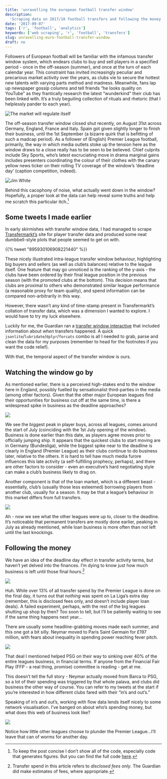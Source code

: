 ```yaml
---
title: 'unravelling the european football transfer window'
description:
  'Scraping data on 2017/18 football transfers and following the money trails.'
date: '2017-09-07'
tags: ['r', 'football', 'analytics']
keywords: ['web scraping', 'r', 'football', 'transfers']
slug: unravelling-euro-football-transfer-window
draft: no
---
```


Followers of European football will be familiar with the infamous transfer
window system, which endears clubs to buy and sell players in a specified
period - once in the off-season (summer), and once at the turn of each calendar
year. This constraint has invited increasingly peculiar and precarious market
activity over the years, as clubs vie to secure the hottest new talents with
varying parts method and madness. Meanwhile, fans lap up newspaper gossip
columns and tell friends “he looks quality on YouTube” as they frantically
research the latest “wunderkind” their club has been linked with. It’s a truly
beguiling collection of rituals and rhetoric (that I helplessly pander to each
year).

![The market will regulate itself](regulate.png)

The off-season transfer window closed shut recently, on August 31st across
Germany, England, France and Italy. Spain got given slightly longer to finish
their business, until the 1st September (a bizarre quirk that is befitting of
such a madcap period). As a follower of (English) Premier League football,
primarily, the way in which media outlets stoke up the tension here as the
window draws to a close really has to be seen to be believed. Chief culprits
include Sky Sports, who’s latest excruciating move in drama marginal gains
includes presenters coordinating the colour of their clothes with the canary
yellow news ticker on their rolling TV coverage of the window’s ‘deadline day’
(caption competition, indeed).

![Jim White](jimwhite.jpg)

Behind this cacophony of noise, what actually went down in the window?
Hopefully, a proper look at the data can help reveal some truths and help me
scratch this particular itch.[^1]

## Some tweets I made earlier

In early skirmishes with transfer window data, I had managed to scrape
[Transfermarkt’s](https://www.transfermarkt.co.uk/) site for player transfer
data and produced some neat dumbbell-style plots that people seemed to get on
with.

{{% tweet "895930106908221440" %}}

These nicely illustrated intra-league transfer window behaviour, highlighting
big buyers and sellers (as well as club’s balances) relative to the league
itself. One feature that may go unnoticed is the ranking of the y-axis - the
clubs have been ordered by their final league position in the previous season
(with the promoted clubs at the bottom). This decision means that clubs are
proximal to others who demonstrated similar league performance (a reasonable
proxy for team quality), and spend information can be compared non-arbitrarily
in this way.

However, there wasn’t any kind of time-stamp present in Transfermarkt’s
collation of transfer data, which was a dimension I wanted to explore. I would
have to try my luck elsewhere.

Luckily for me, the Guardian ran a
[transfer window interactive](https://www.theguardian.com/football/ng-interactive/2017/jun/22/transfer-window-2017-every-deal-in-europes-top-five-leagues)
that included information about _when_ transfers happened. A quick
`jsonlite`/`lubridate`/`dplyr`/`forcats` combo is all I needed to grab, parse
and clean the data for my purposes (remember to head for the footnotes if you
want the code relief).

With that, the temporal aspect of the transfer window is ours.

## Watching the window go by

As mentioned earlier, there is a perceived high-stakes end to the window here in
England, possibly fuelled by sensationalist third-parties in the media (among
other factors). Given that the other major European leagues find their
opportunities for business cut off at the same time, is there a widespread spike
in business as the deadline approaches?

![](index_files/figure-html/league-joyplot-1.png)

We see the biggest peak in player buys, across all leagues, comes around the
start of July (coinciding with the 1st July opening of the window). Business is
done earlier than this date, as players agree moves prior to officially jumping
ship. It appears that the quickest clubs to start moving are in Germany
(Bundesliga), while the biggest spike near to the deadline is clearly in England
(Premier League) as their clubs continue to do business later, relative to the
others. It is hard to tell haw much media furore influences this late activity
(a self-fulfilling prophecy, perhaps), and there are other factors to consider -
even an executive’s hard negotiating style can make a club’s business likely to
drag on.

Another component is that of the loan market, which is a different beast -
essentially, club’s (usually those less esteemed) borrowing players from another
club, usually for a season. It may be that a league’s behaviour in this market
differs from full transfers.

![](index_files/figure-html/loans-1.png)

Ah - now we see what the other leagues were up to, closer to the deadline. It’s
noticeable that permanent transfers are mostly done earlier, peaking in July as
already mentioned, while loan business is more often than not left until the
last knockings.

## Following the money

We have an idea of the deadline day effect in transfer activity terms, but
haven’t yet delved into the finances. I’m dying to know just how much business
is left until those final hours.[^2]

![](index_files/figure-html/deadline-prop-1.png)

Huh. While over 13% of all transfer spend by the Premier League is done on the
final day, it turns out that _nothing_ was spent on La Liga’s extra day
(remember, this is disclosed fees only, and doesn’t include player loan deals).
A failed experiment, perhaps, with the rest of the big leagues shutting up shop
by then? Too soon to tell, but I’ll be patiently waiting to see if the same
thing happens next year…

There are usually some headline-grabbing moves made each summer, and this one
got a bit silly. Neymar moved to Paris Saint Germain for £197 million, with
fears about inequality in spending power reaching fever pitch.

![](index_files/figure-html/league-prop-1.png)

That deal I mentioned helped PSG on their way to sinking over 40% of the entire
leagues business, in financial terms. If anyone from the Financial Fair Play
(FFP - a real thing, promise) committee is reading - get at me.

This doesn’t tell the full story - Neymar actually moved from Barca to PSG, so a
lot of their spending was triggered by that whole palava, and clubs did business
the other way of course. You can refer to my tweets at the start if you’re
interested in how different clubs fared with their “in’s and out’s.”

Speaking of in’s and out’s, working with flow data lends itself nicely to some
network visualisation. I’ve banged on about who’s spending money, but what does
this web of business look like?

![](index_files/figure-html/flows-1.png)

Notice how little other leagues choose to plunder the Premier League…I’ll leave
that can of worms for another day.

[^1]:
    To keep the post concise I don’t show all of the code, especially code that
    generates figures. But you can find the full code
    [here](https://github.com/rbind/ewenme/blob/master/content/blog/dissecting-euro-football-transfers.Rmd).

[^2]:
    Transfer spend in this article refers to _disclosed fees only_. The Guardian
    did make estimates of fees, where appropriate.
